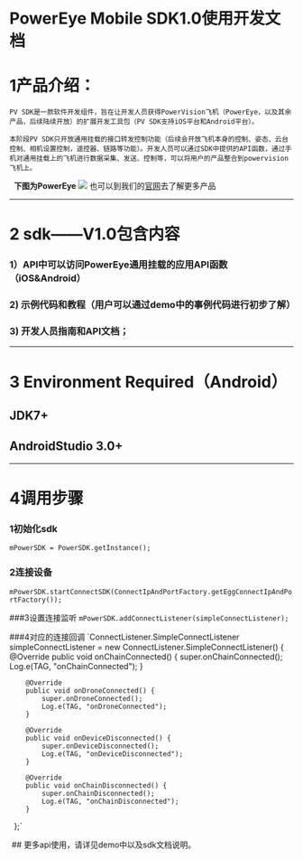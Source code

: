 # PowerEye Mobile SDK1.0使用开发文档


# 1产品介绍：
    PV SDK是一款软件开发组件，旨在让开发人员获得PowerVision飞机（PowerEye，以及其余产品，后续陆续开放）的扩展开发工具包（PV SDK支持iOS平台和Android平台）。
    
    本阶段PV SDK只开放通用挂载的接口转发控制功能（后续会开放飞机本身的控制、姿态、云台控制、相机设置控制，遥控器、链路等功能）。开发人员可以通过SDK中提供的API函数，通过手机对通用挂载上的飞机进行数据采集、发送、控制等，可以将用户的产品整合到powervision飞机上。
  
   **下图为PowerEye**
![](http://avatar.csdn.net/D/6/7/1_qq_21376985.jpg)
    也可以到我们的[官网](http://www.powervision.me/en/)去了解更多产品

***

# 2 sdk——V1.0包含内容 

   ### 1）API中可以访问PowerEye通用挂载的应用API函数（iOS&Android）
   
   ### 2)	示例代码和教程（用户可以通过demo中的事例代码进行初步了解）
   
   ### 3)	开发人员指南和API文档；
   
***

# 3 Environment Required（Android）
  ## JDK7+
  ## AndroidStudio 3.0+
  
  ***
  
# 4调用步骤
 ### 1初始化sdk 
 `mPowerSDK = PowerSDK.getInstance();`
 
 ### 2连接设备
  `mPowerSDK.startConnectSDK(ConnectIpAndPortFactory.getEggConnectIpAndPortFactory());`
  
 ###3设置连接监听
 `mPowerSDK.addConnectListener(simpleConnectListener);`
 
 ###4对应的连接回调
  `ConnectListener.SimpleConnectListener simpleConnectListener = new ConnectListener.SimpleConnectListener() {
        @Override
        public void onChainConnected() {
            super.onChainConnected();
            Log.e(TAG, "onChainConnected");
        }

        @Override
        public void onDroneConnected() {
            super.onDroneConnected();
            Log.e(TAG, "onDroneConnected");
        }

        @Override
        public void onDeviceDisconnected() {
            super.onDeviceDisconnected();
            Log.e(TAG, "onDeviceDisconnected");
        }

        @Override
        public void onChainDisconnected() {
            super.onChainDisconnected();
            Log.e(TAG, "onChainDisconnected");
        }
    };`
    
  ## 更多api使用，请详见demo中以及sdk文档说明。


